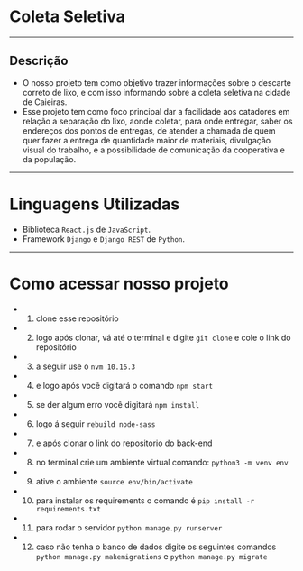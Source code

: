 # Coleta Seletiva
---

## Descrição


- O nosso projeto tem como objetivo trazer informações sobre o descarte correto de lixo, e com isso informando sobre a coleta seletiva na cidade de Caieiras.
- Esse projeto tem como foco principal dar a facilidade aos catadores em relação a separação do lixo, aonde coletar, para onde entregar, saber os endereços dos pontos de entregas, de atender a chamada de quem quer fazer a entrega de quantidade maior de materiais, divulgação visual do trabalho, e a possibilidade de comunicação da cooperativa e da população.

---

# Linguagens Utilizadas 

- Biblioteca `React.js` de `JavaScript`.
- Framework `Django` e `Django REST` de `Python`.

---

# Como acessar nosso projeto

- 1.  clone esse repositório 
- 2.  logo após clonar, vá até o terminal e digite `git clone` e cole o link do repositório
- 3.  a seguir use o `nvm 10.16.3`
- 4.  e logo após vocẽ digitará o comando `npm start`
- 5.  se der algum erro você digitará `npm install`
- 6.  logo á seguir `rebuild node-sass`
- 7.  e após clonar o link do repositorio do back-end
- 8.  no terminal crie um ambiente virtual comando: `python3 -m venv env`
- 9.  ative o ambiente `source env/bin/activate`
- 10. para instalar os requirements o comando é `pip install -r requirements.txt`
- 11. para rodar o servidor `python manage.py runserver`
- 12. caso não tenha o banco de dados digite os seguintes comandos `python manage.py makemigrations` e `python manage.py migrate`